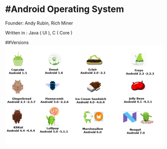 #Android Operating System
================================

Founder: Andy Rubin, Rich Miner

Written in : Java ( UI ), C ( Core )

##Versions
![alt text](/imgs/andver.png)
